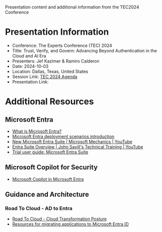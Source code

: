 Presentation content and additional information from the TEC2024 Conference

# Presentation Information
- Conference: The Experts Conference (TEC) 2024
- Title: Trust, Verify, and Govern: Advancing Beyond Authentication in the Cloud and AI Era
- Presenters:  Jef Kazimer & Ramiro Calderon
- Date: 2024-10-03
- Location: Dallas, Texas, United States
- Session Link: [TEC 2024 Agenda](https://events.bizzabo.com/theexpertsconference2024/agenda/session/1336240)
- Presentation Link: <Link will be added after live presentation>

# Additional Resources
## Microsoft Entra
- [What is Microsoft Entra?](https://learn.microsoft.com/en-us/entra/fundamentals/what-is-entra)
- [Microsoft Entra deployment scenarios introduction](https://learn.microsoft.com/en-us/entra/architecture/deployment-scenario-intro)
- [New Microsoft Entra Suite | Microsoft Mechanics | YouTube](https://youtu.be/sPtb3dzOdaE?si=N1k5aY7_FyhNbCal)
- [Entra Suite Overview | John Savill's Technical Training | YouTube](https://www.youtube.com/watch?v=Fu1qyW3kuLo&t=5s)
- [Trial user guide: Microsoft Entra Suite](https://learn.microsoft.com/en-us/entra/fundamentals/try-microsoft-entra-suite)

## Microsoft Copilot for Security
- [Microsoft Copilot in Microsoft Entra](https://learn.microsoft.com/en-us/entra/fundamentals/copilot-security-entra)

## Guidance and Architecture
### Road To Cloud -  AD to Entra
- [Road To Cloud - Cloud Transformation Posture](https://aka/ad2entra)
- [Resources for migrating applications to Microsoft Entra ID](https://aka.ms/migrateapps)